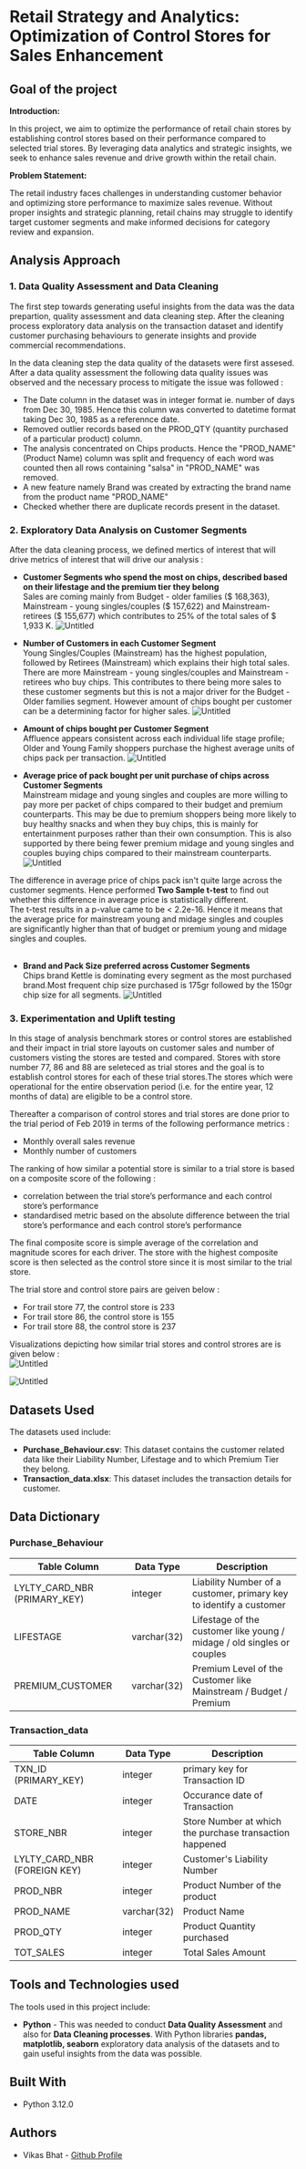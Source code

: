 # Retail Strategy and Analytics: Optimization of Control Stores for Sales Enhancement

## Goal of the project
**Introduction:**

In this project, we aim to optimize the performance of retail chain stores by establishing control stores based on their performance compared to selected trial stores. By leveraging data analytics and strategic insights, we seek to enhance sales revenue and drive growth within the retail chain.

**Problem Statement:**

The retail industry faces challenges in understanding customer behavior and optimizing store performance to maximize sales revenue. Without proper insights and strategic planning, retail chains may struggle to identify target customer segments and make informed decisions for category review and expansion.


## Analysis Approach
### 1. Data Quality Assessment and Data Cleaning
The first step towards generating useful insights from the data was the data prepartion, quality assessment and data cleaning step. After the cleaning process exploratory data analysis on the transaction dataset and identify customer purchasing behaviours to generate insights and provide commercial recommendations.

In the data cleaning step the data quality of the datasets were first assesed. After a data quality assessment the following data quality issues was observed and the necessary process to mitigate the issue was followed :
- The Date column in the  dataset was in integer format ie. number of days from Dec 30, 1985. Hence this column was converted to datetime format taking Dec 30, 1985 as a referennce date.
- Removed outlier records based on the PROD_QTY (quantity purchased of a particular product) column.
- The analysis concentrated on Chips products. Hence the "PROD_NAME" (Product Name) column was split and frequency of each word was counted then all rows containing "salsa" in "PROD_NAME" was removed. 
- A new feature namely Brand was created by extracting the brand name from the product name "PROD_NAME"
- Checked whether there are duplicate records present in the dataset. 

### 2. Exploratory Data Analysis on Customer Segments
After the data cleaning process, we defined mertics of interest that will drive metrics of interest that will drive our analysis :
- <b>Customer Segments who spend the most on chips, described based on their lifestage and the premium tier they belong</b><br> 
Sales are coming mainly from Budget - older families ($ 168,363), Mainstream - young singles/couples ($ 157,622) and Mainstream- retirees ($ 155,677) which contributes to 25% of the total sales of $ 1,933 K.
![Untitled](https://github.com/vbhatsaccnt/Retail-Strategy-and-Analytics-Optimization-of-Control-Stores-for-Sales-Enhancement/assets/67544433/d321db55-9355-4f59-8f18-68e19c119b59)


- <b>Number of Customers in each Customer Segment</b><br>
Young Singles/Couples (Mainstream) has the highest population, followed by Retirees (Mainstream) which explains their high total sales. There are more Mainstream - young singles/couples and Mainstream - retirees who buy chips. This contributes to there being more sales to these customer segments but this is not a major driver for the Budget - Older families segment. However amount of chips bought per customer can be a determining factor for higher sales.
![Untitled](https://github.com/vbhatsaccnt/Retail-Strategy-and-Analytics-Optimization-of-Control-Stores-for-Sales-Enhancement/assets/67544433/b582d7bc-b93a-4b15-a66b-e6ccc49705e2)


- <b>Amount of chips bought per Customer Segment</b><br>
Affluence appears consistent across each individual life stage profile; Older and Young Family shoppers purchase the highest average units of chips pack per transaction.
![Untitled](https://github.com/vbhatsaccnt/Retail-Strategy-and-Analytics-Optimization-of-Control-Stores-for-Sales-Enhancement/assets/67544433/cff4cb7a-90e4-4acc-b01c-1336c6024f42)


- <b>Average price of pack bought per unit purchase of chips across Customer Segments</b><br>
Mainstream midage and young singles and couples are more willing to pay more per packet of chips compared to their budget and premium counterparts. This may be due to premium shoppers being more likely to buy healthy snacks and when they buy chips, this is mainly for entertainment purposes rather than their own consumption. This is also supported by there being fewer premium midage and young singles and couples buying chips compared to their mainstream counterparts.
![Untitled](https://github.com/vbhatsaccnt/Retail-Strategy-and-Analytics-Optimization-of-Control-Stores-for-Sales-Enhancement/assets/67544433/11824d65-47b8-4cab-b9f6-151502f6af1e)

The difference in average price of chips pack isn't quite large across the customer segments. Hence performed <b>Two Sample t-test</b> to find out whether this difference in average price is statistically different. <br>
The t-test results in a p-value came to be < 2.2e-16. Hence it means that the average price for mainstream young and midage singles and couples are significantly higher than that of budget or premium young and midage singles and couples.<br>
<br>
- <b>Brand and Pack Size preferred across Customer Segments</b><br>
Chips brand Kettle is dominating every segment as the most purchased brand.Most frequent chip size purchased is 175gr followed by the 150gr chip size for all segments.
![Untitled](https://github.com/vbhatsaccnt/Retail-Strategy-and-Analytics-Optimization-of-Control-Stores-for-Sales-Enhancement/assets/67544433/a4745763-179f-4f91-b1f9-e028d5e3ef22)



### 3. Experimentation and Uplift testing
In this stage of analysis benchmark stores or control stores are established and their impact in trial store layouts on customer sales and number of customers visting the stores are tested and compared. Stores with store number 77, 86 and 88 are seleteced as trial stores and the goal is to establish control stores for each of these trial stores.The stores which were operational for the entire observation period (i.e. for the entire year, 12 months of data) are eligible to be a control store.

Thereafter a comparison of control stores and trial stores are done prior to the trial period of Feb 2019 in terms of the following performance metrics :
- Monthly overall sales revenue
- Monthly number of customers

The ranking of how similar a potential store is similar to a trial store is based on a composite score of the following :
- correlation between the trial store’s performance and each control store’s performance
- standardised metric based on the absolute difference between the trial store’s performance and each control store’s performance

The final composite score is simple average of the correlation and magnitude scores for each driver. The store with the highest composite score is then selected as the control store since it is most similar to the trial store.

The trial store and control store pairs are geiven below :
- For trail store 77, the control store is 233
- For trail store 86, the control store is 155
- For trail store 88, the control store is 237

Visualizations depicting how similar trial stores and control strores are is given below :<br>
![Untitled](https://github.com/vbhatsaccnt/Retail-Strategy-and-Analytics-Optimization-of-Control-Stores-for-Sales-Enhancement/assets/67544433/32736289-83cc-4575-baad-c090ccf7da3d)

![Untitled](https://github.com/vbhatsaccnt/Retail-Strategy-and-Analytics-Optimization-of-Control-Stores-for-Sales-Enhancement/assets/67544433/bf45b1ff-d551-42b7-9c41-05a18599715e)


## Datasets Used
The datasets used include:
- __Purchase_Behaviour.csv__: This dataset contains the customer related data like their Liability Number, Lifestage and to which Premium Tier they belong.
- __Transaction_data.xlsx__: This dataset includes the transaction details for customer.


## Data Dictionary

### Purchase_Behaviour

| Table Column | Data Type | Description |
| -------- | ------------- | --------- |
| LYLTY_CARD_NBR (PRIMARY_KEY) | integer  | Liability Number of a customer, primary key to identify a customer |
|  LIFESTAGE | varchar(32) | Lifestage of the customer like young / midage / old singles or couples |
| PREMIUM_CUSTOMER | varchar(32) | Premium Level of the Customer like Mainstream / Budget / Premium |

### Transaction_data

| Table Column | Data Type | Description |
| ------------ | ---------- | --------- |
| TXN_ID (PRIMARY_KEY) | integer  | primary key for Transaction ID |
|  DATE | integer | Occurance date of Transaction  |
| STORE_NBR | integer | Store Number at which the purchase transaction happened |
| LYLTY_CARD_NBR (FOREIGN KEY) | integer | Customer's Liability Number |
| PROD_NBR | integer | Product Number of the product  |
| PROD_NAME | varchar(32) |  Product Name |
| PROD_QTY | integer |  Product Quantity purchased |
| TOT_SALES | integer | Total Sales Amount |


## Tools and Technologies used
The tools used in this project include:
- __Python__ - This was needed to conduct <b>Data Quality Assessment</b> and also for <b>Data Cleaning processes</b>. With Python libraries <b>pandas, matplotlib, seaborn</b> exploratory data analysis of the datasets and to gain useful insights from the data was possible.



## Built With
- Python 3.12.0

## Authors
- Vikas Bhat - [Github Profile](https://github.com/AbhishekGit-hash)



